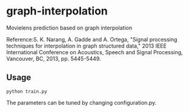 # graph-interpolation
Movielens prediction based on graph interpolation


Reference:S. K. Narang, A. Gadde and A. Ortega, "Signal processing techniques for interpolation in graph structured data," 2013 IEEE International Conference on Acoustics, Speech and Signal Processing, Vancouver, BC, 2013, pp. 5445-5449.

## Usage
	python train.py

The parameters can be tuned by changing configuration.py.
